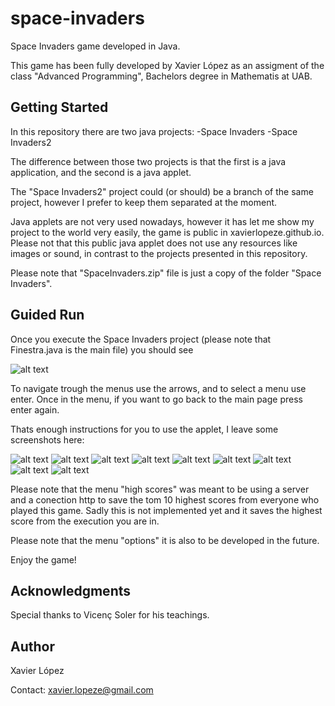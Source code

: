 # space-invaders
Space Invaders game developed in Java.

This game has been fully developed by Xavier López as an assigment of the class "Advanced Programming", Bachelors degree in Mathematis at UAB.

## Getting Started
In this repository there are two java projects:
	-Space Invaders
	-Space Invaders2

The difference between those two projects is that the first is a java application, and the second is a java applet.

The "Space Invaders2" project could (or should) be a branch of the same project, however I prefer to keep them separated at the moment.

Java applets are not very used nowadays, however it has let me show my project to the world very easily, the game is public in xavierlopeze.github.io. Please not that this public java applet does not use any resources like images or sound, in contrast to the projects presented in this repository.

Please note that "SpaceInvaders.zip" file is just a copy of the folder "Space Invaders".

## Guided Run

Once you execute the Space Invaders project (please note that Finestra.java is the main file) you should see

![alt text](screenshots/p1.png)

To navigate trough the  menus use the arrows, and to select a menu use enter. Once in the menu, if you want to go back to the main page press enter again.

Thats enough instructions for you to use the applet, I leave some screenshots here:

![alt text](screenshots/p2.jpeg)
![alt text](screenshots/p3.jpeg)
![alt text](screenshots/p4.jpeg)
![alt text](screenshots/p5.jpeg)
![alt text](screenshots/p6.jpeg)
![alt text](screenshots/p7.jpeg)
![alt text](screenshots/p8.jpeg)
![alt text](screenshots/p9.jpeg)
![alt text](screenshots/p10.jpeg)


Please note that the menu "high scores" was meant to be using a server and a conection http to save the tom 10 highest scores from everyone who played this game. Sadly this is not implemented yet and it saves the highest score from the execution you are in.

Please note that the menu "options" it is also to be developed in the future.

Enjoy the game!


## Acknowledgments
Special thanks to Vicenç Soler for his teachings.

## Author 
Xavier López

Contact:  xavier.lopeze@gmail.com
